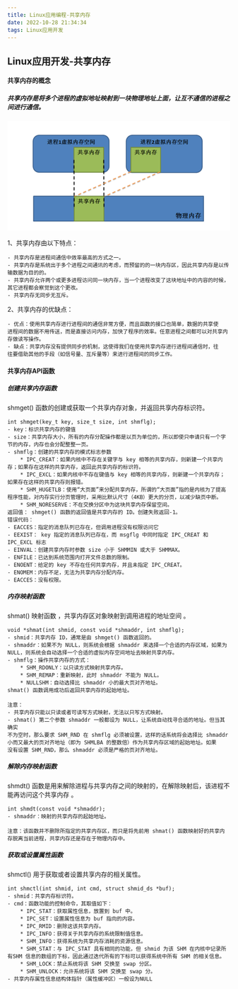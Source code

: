 ```yaml
---
title: Linux应用编程-共享内存
date: 2022-10-28 21:34:34
tags: Linux应用开发
---
```


## Linux应用开发-共享内存

#### 共享内存的概念

##### 共享内存是将多个进程的虚拟地址映射到一块物理地址上面，让互不通信的进程之间进行通信。

![image-20221028214119485](Linux应用编程-共享内存/image-20221028214119485.png)

1、共享内存由以下特点：

```
- 共享内存是进程间通信中效率最高的方式之一。
- 共享内存是系统出于多个进程之间通讯的考虑，而预留的的一块内存区，因此共享内存是以传输数据为目的的。
- 共享内存允许两个或更多进程访问同一块内存，当一个进程改变了这块地址中的内容的时候，其它进程都会察觉到这个更改。
- 共享内存无同步无互斥。
```

2、共享内存的优缺点：

```
- 优点：使用共享内存进行进程间的通信非常方便，而且函数的接口也简单，数据的共享使
进程间的数据不用传送，而是直接访问内存，加快了程序的效率。任意进程之间都可以对共享内存做读写操作。
- 缺点：共享内存没有提供同步的机制，这使得我们在使用共享内存进行进程间通信时，往
往要借助其他的手段（如信号量、互斥量等）来进行进程间的同步工作。
```

#### 共享内存API函数

##### 创建共享内存函数

shmget() 函数的创建或获取一个共享内存对象，并返回共享内存标识符。  

```
int shmget(key_t key, size_t size, int shmflg);
- key：标识共享内存的键值
- size：共享内存大小，所有的内存分配操作都是以页为单位的，所以即使只申请只有一个字节的内存，内存也会分配整整一页。
- shmflg：创建的共享内存的模式标志参数
	* IPC_CREAT：如果内核中不存在关键字与 key 相等的共享内存，则新建一个共享内存；如果存在这样的共享内存，返回此共享内存的标识符。
	* IPC_EXCL：如果内核中不存在键值与 key 相等的共享内存，则新建一个共享内存；如果存在这样的共享内存则报错。
	* SHM_HUGETLB：使用“大页面”来分配共享内存，所谓的“大页面”指的是内核为了提高程序性能，对内存实行分页管理时，采用比默认尺寸（4KB）更大的分页，以减少缺页中断。
	* SHM_NORESERVE：不在交换分区中为这块共享内存保留空间。
返回值： shmget() 函数的返回值是共享内存的 ID。创建失败返回-1。
错误代码：
- EACCES：指定的消息队列已存在，但调用进程没有权限访问它
- EEXIST： key 指定的消息队列已存在，而 msgflg 中同时指定 IPC_CREAT 和 IPC_EXCL 标志
- EINVAL：创建共享内存时参数 size 小于 SHMMIN 或大于 SHMMAX。
- ENFILE：已达到系统范围内打开文件总数的限制。
- ENOENT：给定的 key 不存在任何共享内存，并且未指定 IPC_CREAT。
- ENOMEM：内存不足，无法为共享内存分配内存。
- EACCES：没有权限。
```

##### 内存映射函数

shmat() 映射函数  ，共享内存区对象映射到调用进程的地址空间  。

```
void *shmat(int shmid, const void *shmaddr, int shmflg);
- shmid：共享内存 ID，通常是由 shmget() 函数返回的。
- shmaddr：如果不为 NULL，则系统会根据 shmaddr 来选择一个合适的内存区域，如果为NULL，则系统会自动选择一个合适的虚拟内存空间地址去映射共享内存。
- shmflg：操作共享内存的方式：
    * SHM_RDONLY：以只读方式映射共享内存。
    * SHM_REMAP：重新映射，此时 shmaddr 不能为 NULL。
    * NULLSHM：自动选择比 shmaddr 小的最大页对齐地址。
shmat() 函数调用成功后返回共享内存的起始地址。

注意：
- 共享内存只能以只读或者可读写方式映射，无法以只写方式映射。
- shmat() 第二个参数 shmaddr 一般都设为 NULL，让系统自动找寻合适的地址。但当其确实
不为空时，那么要求 SHM_RND 在 shmflg 必须被设置，这样的话系统将会选择比 shmaddr
小而又最大的页对齐地址（即为 SHMLBA 的整数倍）作为共享内存区域的起始地址。如果
没有设置 SHM_RND，那么 shmaddr 必须是严格的页对齐地址。
```

##### 解除内存映射函数

shmdt() 函数是用来解除进程与共享内存之间的映射的，在解除映射后，该进程不能再访问这个共享内存  。

```
int shmdt(const void *shmaddr);
- shmaddr：映射的共享内存的起始地址。

注意：该函数并不删除所指定的共享内存区，而只是将先前用 shmat() 函数映射好的共享内存脱离当前进程，共享内存还是存在于物理内存中。
```

##### 获取或设置属性函数  

shmctl() 用于获取或者设置共享内存的相关属性。  

```
int shmctl(int shmid, int cmd, struct shmid_ds *buf);
- shmid：共享内存标识符。
- cmd：函数功能的控制命令，其取值如下：
    * IPC_STAT：获取属性信息，放置到 buf 中。
    * IPC_SET：设置属性信息为 buf 指向的内容。
    * IPC_RMID：删除这该共享内存。
    * IPC_INFO：获得关于共享内存的系统限制值信息。
    * SHM_INFO：获得系统为共享内存消耗的资源信息。
    * SHM_STAT：与 IPC_STAT 具有相同的功能，但 shmid 为该 SHM 在内核中记录所有SHM 信息的数组的下标，因此通过迭代所有的下标可以获得系统中所有 SHM 的相关信息。
    * SHM_LOCK：禁止系统将该 SHM 交换至 swap 分区。
    * SHM_UNLOCK：允许系统将该 SHM 交换至 swap 分。
- 共享内存属性信息结构体指针（属性缓冲区）一般设为NULL
```

